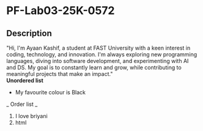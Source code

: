 # PF-Lab03-25K-0572
## Description
"Hi, I'm Ayaan Kashif, a student at FAST University with a keen interest in coding, technology, and innovation. I'm always exploring new programming languages, diving into software development, and experimenting with AI and DS. My goal is to constantly learn and grow, while contributing to meaningful projects that make an impact."
<br/>
**Unordered list** <br/>
- My favourite colour is Black 

_ Order list _
<br/>
1. I love briyani <br/>
2. html
